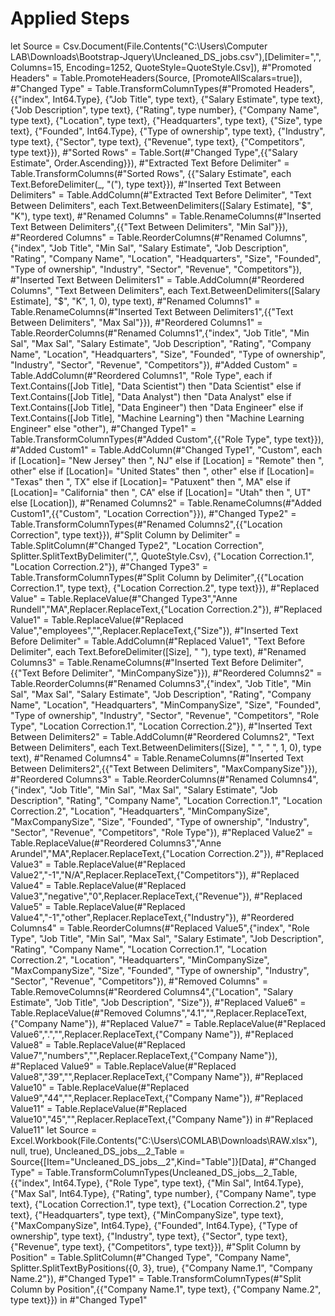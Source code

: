# Applied Steps
let
    Source = Csv.Document(File.Contents("C:\Users\Computer LAB\Downloads\Bootstrap-Jquery\Uncleaned_DS_jobs.csv"),[Delimiter=",", Columns=15, Encoding=1252, QuoteStyle=QuoteStyle.Csv]),
    #"Promoted Headers" = Table.PromoteHeaders(Source, [PromoteAllScalars=true]),
    #"Changed Type" = Table.TransformColumnTypes(#"Promoted Headers",{{"index", Int64.Type}, {"Job Title", type text}, {"Salary Estimate", type text}, {"Job Description", type text}, {"Rating", type number}, {"Company Name", type text}, {"Location", type text}, {"Headquarters", type text}, {"Size", type text}, {"Founded", Int64.Type}, {"Type of ownership", type text}, {"Industry", type text}, {"Sector", type text}, {"Revenue", type text}, {"Competitors", type text}}),
    #"Sorted Rows" = Table.Sort(#"Changed Type",{{"Salary Estimate", Order.Ascending}}),
    #"Extracted Text Before Delimiter" = Table.TransformColumns(#"Sorted Rows", {{"Salary Estimate", each Text.BeforeDelimiter(_, "("), type text}}),
    #"Inserted Text Between Delimiters" = Table.AddColumn(#"Extracted Text Before Delimiter", "Text Between Delimiters", each Text.BetweenDelimiters([Salary Estimate], "$", "K"), type text),
    #"Renamed Columns" = Table.RenameColumns(#"Inserted Text Between Delimiters",{{"Text Between Delimiters", "Min Sal"}}),
    #"Reordered Columns" = Table.ReorderColumns(#"Renamed Columns",{"index", "Job Title", "Min Sal", "Salary Estimate", "Job Description", "Rating", "Company Name", "Location", "Headquarters", "Size", "Founded", "Type of ownership", "Industry", "Sector", "Revenue", "Competitors"}),
    #"Inserted Text Between Delimiters1" = Table.AddColumn(#"Reordered Columns", "Text Between Delimiters", each Text.BetweenDelimiters([Salary Estimate], "$", "K", 1, 0), type text),
    #"Renamed Columns1" = Table.RenameColumns(#"Inserted Text Between Delimiters1",{{"Text Between Delimiters", "Max Sal"}}),
    #"Reordered Columns1" = Table.ReorderColumns(#"Renamed Columns1",{"index", "Job Title", "Min Sal", "Max Sal", "Salary Estimate", "Job Description", "Rating", "Company Name", "Location", "Headquarters", "Size", "Founded", "Type of ownership", "Industry", "Sector", "Revenue", "Competitors"}),
    #"Added Custom" = Table.AddColumn(#"Reordered Columns1", "Role Type", each if Text.Contains([Job Title], "Data Scientist") then
"Data Scientist"
else if Text.Contains([Job Title], "Data Analyst") then
"Data Analyst"
else if Text.Contains([Job Title], "Data Engineer") then
"Data Engineer"
else if Text.Contains([Job Title], "Machine Learning") then
"Machine Learning Engineer"
else
"other"),
    #"Changed Type1" = Table.TransformColumnTypes(#"Added Custom",{{"Role Type", type text}}),
    #"Added Custom1" = Table.AddColumn(#"Changed Type1", "Custom", each if [Location]= "New Jersey" then ", NJ"
else if [Location] = "Remote" then ", other"
else if [Location]= "United States" then ", other"
else if [Location]= "Texas" then ", TX"
else if [Location]= "Patuxent" then ", MA"
else if [Location]= "California" then ", CA"
else if [Location]= "Utah" then ", UT"
else [Location]),
    #"Renamed Columns2" = Table.RenameColumns(#"Added Custom1",{{"Custom", "Location Correction"}}),
    #"Changed Type2" = Table.TransformColumnTypes(#"Renamed Columns2",{{"Location Correction", type text}}),
    #"Split Column by Delimiter" = Table.SplitColumn(#"Changed Type2", "Location Correction", Splitter.SplitTextByDelimiter(",", QuoteStyle.Csv), {"Location Correction.1", "Location Correction.2"}),
    #"Changed Type3" = Table.TransformColumnTypes(#"Split Column by Delimiter",{{"Location Correction.1", type text}, {"Location Correction.2", type text}}),
    #"Replaced Value" = Table.ReplaceValue(#"Changed Type3","Anne Rundell","MA",Replacer.ReplaceText,{"Location Correction.2"}),
    #"Replaced Value1" = Table.ReplaceValue(#"Replaced Value","employees","",Replacer.ReplaceText,{"Size"}),
    #"Inserted Text Before Delimiter" = Table.AddColumn(#"Replaced Value1", "Text Before Delimiter", each Text.BeforeDelimiter([Size], " "), type text),
    #"Renamed Columns3" = Table.RenameColumns(#"Inserted Text Before Delimiter",{{"Text Before Delimiter", "MinCompanySize"}}),
    #"Reordered Columns2" = Table.ReorderColumns(#"Renamed Columns3",{"index", "Job Title", "Min Sal", "Max Sal", "Salary Estimate", "Job Description", "Rating", "Company Name", "Location", "Headquarters", "MinCompanySize", "Size", "Founded", "Type of ownership", "Industry", "Sector", "Revenue", "Competitors", "Role Type", "Location Correction.1", "Location Correction.2"}),
    #"Inserted Text Between Delimiters2" = Table.AddColumn(#"Reordered Columns2", "Text Between Delimiters", each Text.BetweenDelimiters([Size], " ", " ", 1, 0), type text),
    #"Renamed Columns4" = Table.RenameColumns(#"Inserted Text Between Delimiters2",{{"Text Between Delimiters", "MaxCompanySize"}}),
    #"Reordered Columns3" = Table.ReorderColumns(#"Renamed Columns4",{"index", "Job Title", "Min Sal", "Max Sal", "Salary Estimate", "Job Description", "Rating", "Company Name", "Location Correction.1", "Location Correction.2", "Location", "Headquarters", "MinCompanySize", "MaxCompanySize", "Size", "Founded", "Type of ownership", "Industry", "Sector", "Revenue", "Competitors", "Role Type"}),
    #"Replaced Value2" = Table.ReplaceValue(#"Reordered Columns3","Anne Arundel","MA",Replacer.ReplaceText,{"Location Correction.2"}),
    #"Replaced Value3" = Table.ReplaceValue(#"Replaced Value2","-1","N/A",Replacer.ReplaceText,{"Competitors"}),
    #"Replaced Value4" = Table.ReplaceValue(#"Replaced Value3","negative","0",Replacer.ReplaceText,{"Revenue"}),
    #"Replaced Value5" = Table.ReplaceValue(#"Replaced Value4","-1","other",Replacer.ReplaceText,{"Industry"}),
    #"Reordered Columns4" = Table.ReorderColumns(#"Replaced Value5",{"index", "Role Type", "Job Title", "Min Sal", "Max Sal", "Salary Estimate", "Job Description", "Rating", "Company Name", "Location Correction.1", "Location Correction.2", "Location", "Headquarters", "MinCompanySize", "MaxCompanySize", "Size", "Founded", "Type of ownership", "Industry", "Sector", "Revenue", "Competitors"}),
    #"Removed Columns" = Table.RemoveColumns(#"Reordered Columns4",{"Location", "Salary Estimate", "Job Title", "Job Description", "Size"}),
    #"Replaced Value6" = Table.ReplaceValue(#"Removed Columns","4.1","",Replacer.ReplaceText,{"Company Name"}),
    #"Replaced Value7" = Table.ReplaceValue(#"Replaced Value6",".","",Replacer.ReplaceText,{"Company Name"}),
    #"Replaced Value8" = Table.ReplaceValue(#"Replaced Value7","numbers","",Replacer.ReplaceText,{"Company Name"}),
    #"Replaced Value9" = Table.ReplaceValue(#"Replaced Value8","39","",Replacer.ReplaceText,{"Company Name"}),
    #"Replaced Value10" = Table.ReplaceValue(#"Replaced Value9","44","",Replacer.ReplaceText,{"Company Name"}),
    #"Replaced Value11" = Table.ReplaceValue(#"Replaced Value10","45","",Replacer.ReplaceText,{"Company Name"})
in
    #"Replaced Value11"
let
    Source = Excel.Workbook(File.Contents("C:\Users\COMLAB\Downloads\RAW.xlsx"), null, true),
    Uncleaned_DS_jobs__2_Table = Source{[Item="Uncleaned_DS_jobs__2",Kind="Table"]}[Data],
    #"Changed Type" = Table.TransformColumnTypes(Uncleaned_DS_jobs__2_Table,{{"index", Int64.Type}, {"Role Type", type text}, {"Min Sal", Int64.Type}, {"Max Sal", Int64.Type}, {"Rating", type number}, {"Company Name", type text}, {"Location Correction.1", type text}, {"Location Correction.2", type text}, {"Headquarters", type text}, {"MinCompanySize", type text}, {"MaxCompanySize", Int64.Type}, {"Founded", Int64.Type}, {"Type of ownership", type text}, {"Industry", type text}, {"Sector", type text}, {"Revenue", type text}, {"Competitors", type text}}),
    #"Split Column by Position" = Table.SplitColumn(#"Changed Type", "Company Name", Splitter.SplitTextByPositions({0, 3}, true), {"Company Name.1", "Company Name.2"}),
    #"Changed Type1" = Table.TransformColumnTypes(#"Split Column by Position",{{"Company Name.1", type text}, {"Company Name.2", type text}})
in
    #"Changed Type1"
